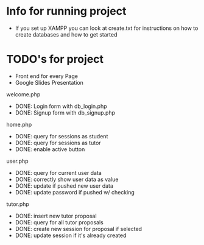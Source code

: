 # Info for running project
- If you set up XAMPP you can look at create.txt for instructions on how to create databases and how to get started

# TODO's for project

- Front end for every Page
- Google Slides Presentation

welcome.php
  - DONE: Login form with db_login.php
  - DONE: Signup form with db_signup.php

home.php
  - DONE: query for sessions as student
  - DONE: query for sessions as tutor
  - DONE: enable active button

user.php
  - DONE: query for current user data
  - DONE: correctly show user data as value
  - DONE: update if pushed new user data
  - DONE: update password if pushed w/ checking

tutor.php
  - DONE: insert new tutor proposal
  - DONE: query for all tutor proposals
  - DONE: create new session for proposal if selected
  - DONE: update session if it's already created

